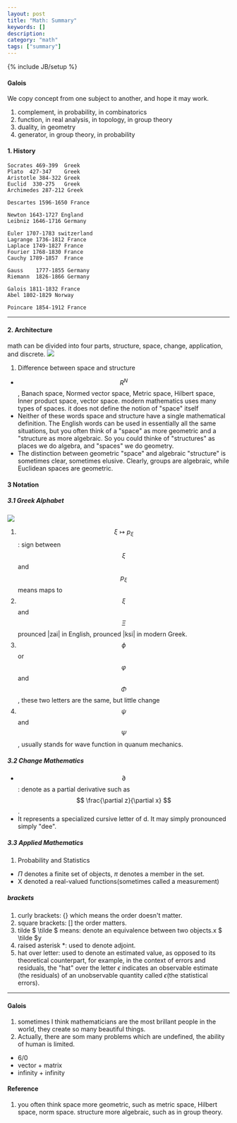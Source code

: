 ```yaml
---
layout: post
title: "Math: Summary"
keywords: []
description: 
category: "math"
tags: ["summary"]
---
```

{% include JB/setup %}

#### Galois
We copy concept from one subject to another, and hope it may work.
1. complement, in probability, in combinatorics
2. function, in real analysis, in topology, in group theory
3. duality, in geometry 
4. generator, in group theory, in probability 





#### 1. History

```
Socrates 469-399  Greek
Plato  427-347    Greek
Aristotle 384-322 Greek
Euclid  330-275   Greek 
Archimedes 287-212 Greek

Descartes 1596-1650 France

Newton 1643-1727 England
Leibniz 1646-1716 Germany

Euler 1707-1783 switzerland
Lagrange 1736-1812 France
Laplace 1749-1827 France
Fourier 1768-1830 France
Cauchy 1789-1857  France

Gauss    1777-1855 Germany
Riemann  1826-1866 Germany

Galois 1811-1832 France
Abel 1802-1829 Norway

Poincare 1854-1912 France
```

<hr />

#### 2. Architecture
math can be divided into four parts, structure, space, change, application, and
discrete.
<img src="{{IMAGE_PATH}}/math.png"  />


1. Difference between space and structure

- $$R^N$$, Banach space, Normed vector space, Metric space, Hilbert space,
   Inner product space, vector space. modern mathematics uses many types of
   spaces.  it does not define the notion of "space" itself
- Neither of these words space and structure have a single mathematical
   definition. The English words can be used in essentially all the same
   situations, but you often think of a "space" as more geometric and a
   "structure as more algebraic. So you could thinke of "structures" as places
   we do algebra, and "spaces" we do geometry. 
- The distinction between geometric "space" and algebraic "structure" is
   sometimes clear, sometimes elusive. Clearly, groups are algebraic, while
   Euclidean spaces are geometric.


#### 3 Notation

#####  3.1 Greek Alphabet

<img src="{{IMAGE_PATH}}/math-greek-alphabet.jpg"  />

1. $$ \xi \mapsto p_{\xi} $$: sign between $$\xi$$ and $$p_{\xi}$$ means maps to
2. $$ \xi $$ and $$ \Xi $$ prounced |zai| in English, prounced |ksi| in modern
   Greek.
3. $$\phi$$ or $$\varphi$$  and  $$\Phi$$, these two letters are the same, but little change
4. $$\psi$$ and $$\Psi$$, usually stands for wave function in quanum mechanics.


##### 3.2 Change Mathematics
- $$\partial$$: denote as a partial derivative such as $$ \frac{\partial
  z}{\partial x} $$.
- It represents a specialized cursive letter of d. It may simply pronounced
   simply "dee".


##### 3.3 Applied Mathematics

1. Probability and Statistics
- $\Pi$ denotes a finite set of objects, $\pi$ denotes a member in the set.
- X denoted a real-valued functions(sometimes called a measurement)


#####  brackets
1. curly brackets: {} which means the order doesn't matter.
2. square brackets: [] the order matters.
3. tilde $ \tilde $ means: denote an equivalence between two objects.x $ \tilde $y
4. raised asterisk $*$: used to denote adjoint.
5. hat over letter: used to denote an estimated value, as opposed to its
   theoretical counterpart, for example, in the context of errors and residuals,
   the "hat" over the letter $\epsilon$ indicates an observable estimate (the
   residuals) of an unobservable quantity called $\epsilon$(the statistical
   errors).

<hr />

#### Galois
1. sometimes I think mathematicians are the most brillant people in the world,
   they create so many beautiful things.
2. Actually, there are som many problems which are undefined, the ability of
   human is limited. 
- $6/0$
- vector + matrix
- infinity + infinity





#### Reference
1. you often think space more geometric, such as metric space, Hilbert space,
   norm space. structure more algebraic, such as in group theory. 

